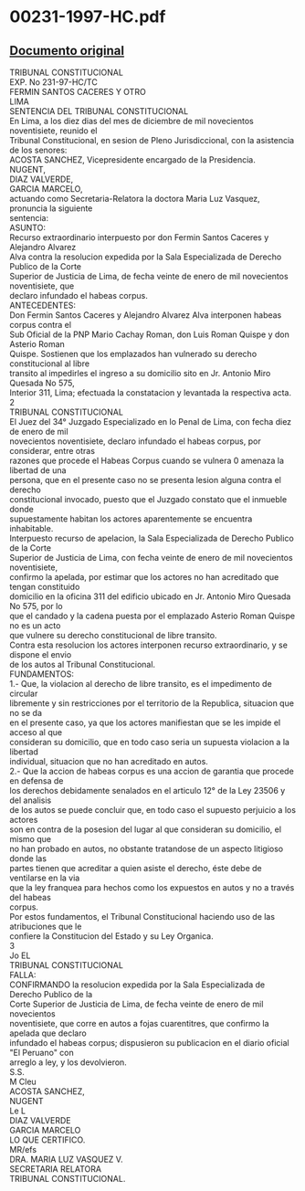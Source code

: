 
00231-1997-HC.pdf
=================
  
[Documento original](https://tc.gob.pe/jurisprudencia/1998/00231-1997-HC.pdf)  
---  
TRIBUNAL CONSTITUCIONAL  
EXP. No 231-97-HC/TC  
FERMIN SANTOS CACERES Y OTRO  
LIMA  
SENTENCIA DEL TRIBUNAL CONSTITUCIONAL  
En Lima, a los diez dias del mes de diciembre de mil novecientos noventisiete, reunido el  
Tribunal Constitucional, en sesion de Pleno Jurisdiccional, con la asistencia de los senores:  
ACOSTA SANCHEZ, Vicepresidente encargado de la Presidencia.  
NUGENT,  
DIAZ VALVERDE,  
GARCIA MARCELO,  
actuando como Secretaria-Relatora la doctora Maria Luz Vasquez, pronuncia la siguiente  
sentencia:  
ASUNTO:  
Recurso extraordinario interpuesto por don Fermin Santos Caceres y Alejandro Alvarez  
Alva contra la resolucion expedida por la Sala Especializada de Derecho Publico de la Corte  
Superior de Justicia de Lima, de fecha veinte de enero de mil novecientos noventisiete, que  
declaro infundado el habeas corpus.  
ANTECEDENTES:  
Don Fermin Santos Caceres y Alejandro Alvarez Alva interponen habeas corpus contra el  
Sub Oficial de la PNP Mario Cachay Roman, don Luis Roman Quispe y don Asterio Roman  
Quispe. Sostienen que los emplazados han vulnerado su derecho constitucional al libre  
transito al impedirles el ingreso a su domicilio sito en Jr. Antonio Miro Quesada No 575,  
Interior 311, Lima; efectuada la constatacion y levantada la respectiva acta.  
2  
TRIBUNAL CONSTITUCIONAL  
El Juez del 34° Juzgado Especializado en lo Penal de Lima, con fecha diez de enero de mil  
novecientos noventisiete, declaro infundado el habeas corpus, por considerar, entre otras  
razones que procede el Habeas Corpus cuando se vulnera 0 amenaza la libertad de una  
persona, que en el presente caso no se presenta lesion alguna contra el derecho  
constitucional invocado, puesto que el Juzgado constato que el inmueble donde  
supuestamente habitan los actores aparentemente se encuentra inhabitable.  
Interpuesto recurso de apelacion, la Sala Especializada de Derecho Publico de la Corte  
Superior de Justicia de Lima, con fecha veinte de enero de mil novecientos noventisiete,  
confirmo la apelada, por estimar que los actores no han acreditado que tengan constituido  
domicilio en la oficina 311 del edificio ubicado en Jr. Antonio Miro Quesada No 575, por lo  
que el candado y la cadena puesta por el emplazado Asterio Roman Quispe no es un acto  
que vulnere su derecho constitucional de libre transito.  
Contra esta resolucion los actores interponen recurso extraordinario, y se dispone el envio  
de los autos al Tribunal Constitucional.  
FUNDAMENTOS:  
1.- Que, la violacion al derecho de libre transito, es el impedimento de circular  
libremente y sin restricciones por el territorio de la Republica, situacion que no se da  
en el presente caso, ya que los actores manifiestan que se les impide el acceso al que  
consideran su domicilio, que en todo caso seria un supuesta violacion a la libertad  
individual, situacion que no han acreditado en autos.  
2.- Que la accion de habeas corpus es una accion de garantia que procede en defensa de  
los derechos debidamente senalados en el articulo 12° de la Ley 23506 y del analisis  
de los autos se puede concluir que, en todo caso el supuesto perjuicio a los actores  
son en contra de la posesion del lugar al que consideran su domicilio, el mismo que  
no han probado en autos, no obstante tratandose de un aspecto litigioso donde las  
partes tienen que acreditar a quien asiste el derecho, éste debe de ventilarse en la via  
que la ley franquea para hechos como los expuestos en autos y no a través del habeas  
corpus.  
Por estos fundamentos, el Tribunal Constitucional haciendo uso de las atribuciones que le  
confiere la Constitucion del Estado y su Ley Organica.  
3  
Jo EL  
TRIBUNAL CONSTITUCIONAL  
FALLA:  
CONFIRMANDO la resolucion expedida por la Sala Especializada de Derecho Publico de la  
Corte Superior de Justicia de Lima, de fecha veinte de enero de mil novecientos  
noventisiete, que corre en autos a fojas cuarentitres, que confirmo la apelada que declaro  
infundado el habeas corpus; dispusieron su publicacion en el diario oficial "El Peruano" con  
arreglo a ley, y los devolvieron.  
S.S.  
M Cleu  
ACOSTA SANCHEZ,  
NUGENT  
Le L  
DIAZ VALVERDE  
GARCIA MARCELO  
LO QUE CERTIFICO.  
MR/efs  
DRA. MARIA LUZ VASQUEZ V.  
SECRETARIA RELATORA  
TRIBUNAL CONSTITUCIONAL.